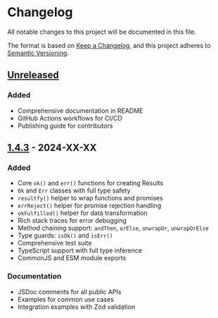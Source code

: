 # Changelog

All notable changes to this project will be documented in this file.

The format is based on [Keep a Changelog](https://keepachangelog.com/en/1.0.0/),
and this project adheres to [Semantic Versioning](https://semver.org/spec/v2.0.0.html).

## [Unreleased]

### Added
- Comprehensive documentation in README
- GitHub Actions workflows for CI/CD
- Publishing guide for contributors

## [1.4.3] - 2024-XX-XX

### Added
- Core `ok()` and `err()` functions for creating Results
- `Ok` and `Err` classes with full type safety
- `resultfy()` helper to wrap functions and promises
- `errReject()` helper for promise rejection handling
- `okFulfilled()` helper for data transformation
- Rich stack traces for error debugging
- Method chaining support: `andThen`, `orElse`, `unwrapOr`, `unwrapOrElse`
- Type guards: `isOk()` and `isErr()`
- Comprehensive test suite
- TypeScript support with full type inference
- CommonJS and ESM module exports

### Documentation
- JSDoc comments for all public APIs
- Examples for common use cases
- Integration examples with Zod validation

[Unreleased]: https://github.com/jordyfontoura/tryless/compare/v1.4.3...HEAD
[1.4.3]: https://github.com/jordyfontoura/tryless/releases/tag/v1.4.3

